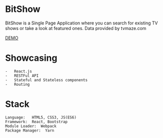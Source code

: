 # BitShow
BitShow is a Single Page Application where you can search for existing TV shows or take a look at featured ones. Data provided by tvmaze.com

[DEMO](https://bit-show-react.herokuapp.com//)

# Showcasing 

    -   React.js
    -   RESTFul API
    -   Stateful and Stateless components
    -   Routing

# Stack

    Language:   HTML5, CSS3, JS(ES6)
    Framework:  React, Bootstrap
    Module Loader:  Webpack
    Package Manager:  Yarn

